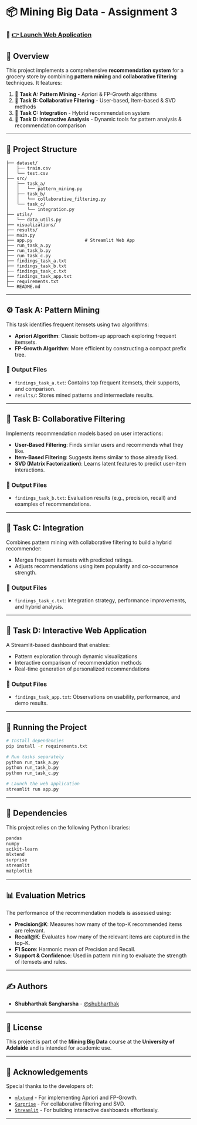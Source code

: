 # 📦 Mining Big Data - Assignment 3

### 🔗 [👉 Launch Web Application](https://mbd-assignment3.duckdns.org)

## 🧠 Overview
This project implements a comprehensive **recommendation system** for a grocery store by combining **pattern mining** and **collaborative filtering** techniques. It features:

1. 🧾 **Task A: Pattern Mining** - Apriori & FP-Growth algorithms  
2. 👥 **Task B: Collaborative Filtering** - User-based, Item-based & SVD methods  
3. 🔗 **Task C: Integration** - Hybrid recommendation system  
4. 🧪 **Task D: Interactive Analysis** - Dynamic tools for pattern analysis & recommendation comparison

---

## 📁 Project Structure
```text
├── dataset/                  
│   ├── train.csv             
│   └── test.csv              
├── src/                      
│   ├── task_a/               
│   │   └── pattern_mining.py 
│   ├── task_b/               
│   │   └── collaborative_filtering.py  
│   └── task_c/               
│       └── integration.py    
├── utils/                    
│   └── data_utils.py         
├── visualizations/           
├── results/                  
├── main.py                   
├── app.py                    # Streamlit Web App
├── run_task_a.py             
├── run_task_b.py             
├── run_task_c.py             
├── findings_task_a.txt       
├── findings_task_b.txt       
├── findings_task_c.txt       
├── findings_task_app.txt     
├── requirements.txt          
└── README.md                 
```
---

## ⚙️ Task A: Pattern Mining

This task identifies frequent itemsets using two algorithms:

- **Apriori Algorithm**: Classic bottom-up approach exploring frequent itemsets.
- **FP-Growth Algorithm**: More efficient by constructing a compact prefix tree.

### 📄 Output Files
- `findings_task_a.txt`: Contains top frequent itemsets, their supports, and comparison.
- `results/`: Stores mined patterns and intermediate results.

---

## 🤝 Task B: Collaborative Filtering

Implements recommendation models based on user interactions:

- **User-Based Filtering**: Finds similar users and recommends what they like.
- **Item-Based Filtering**: Suggests items similar to those already liked.
- **SVD (Matrix Factorization)**: Learns latent features to predict user-item interactions.

### 📄 Output Files
- `findings_task_b.txt`: Evaluation results (e.g., precision, recall) and examples of recommendations.

---

## 🔗 Task C: Integration

Combines pattern mining with collaborative filtering to build a hybrid recommender:

- Merges frequent itemsets with predicted ratings.
- Adjusts recommendations using item popularity and co-occurrence strength.

### 📄 Output Files
- `findings_task_c.txt`: Integration strategy, performance improvements, and hybrid analysis.

---

## 🧪 Task D: Interactive Web Application

A Streamlit-based dashboard that enables:

- Pattern exploration through dynamic visualizations
- Interactive comparison of recommendation methods
- Real-time generation of personalized recommendations

### 📄 Output Files
- `findings_task_app.txt`: Observations on usability, performance, and demo results.

---

## 🚀 Running the Project

```bash
# Install dependencies
pip install -r requirements.txt

# Run tasks separately
python run_task_a.py
python run_task_b.py
python run_task_c.py

# Launch the web application
streamlit run app.py
```
---

## 🧩 Dependencies

This project relies on the following Python libraries:

```txt
pandas
numpy
scikit-learn
mlxtend
surprise
streamlit
matplotlib
```
---

## 📊 Evaluation Metrics

The performance of the recommendation models is assessed using:

- **Precision@K**: Measures how many of the top-K recommended items are relevant.
- **Recall@K**: Evaluates how many of the relevant items are captured in the top-K.
- **F1 Score**: Harmonic mean of Precision and Recall.
- **Support & Confidence**: Used in pattern mining to evaluate the strength of itemsets and rules.

---

## ✍️ Authors

- **Shubharthak Sangharsha** - [@shubharthak](https://shubharthaksangharsha.github.io/)


---

## 📜 License

This project is part of the **Mining Big Data** course at the **University of Adelaide** and is intended for academic use.

---

## 🙌 Acknowledgements

Special thanks to the developers of:

- [`mlxtend`](http://rasbt.github.io/mlxtend/) - For implementing Apriori and FP-Growth.
- [`Surprise`](https://surpriselib.com/) - For collaborative filtering and SVD.
- [`Streamlit`](https://streamlit.io/) - For building interactive dashboards effortlessly.

---





